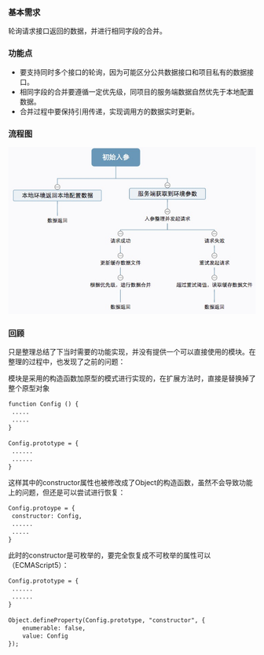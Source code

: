 ### 基本需求

轮询请求接口返回的数据，并进行相同字段的合并。

### 功能点

* 要支持同时多个接口的轮询，因为可能区分公共数据接口和项目私有的数据接口。
* 相同字段的合并要遵循一定优先级，同项目的服务端数据自然优先于本地配置数据。
* 合并过程中要保持引用传递，实现调用方的数据实时更新。

### 流程图

![](./doc/img/flow-chart.png)

### 回顾

只是整理总结了下当时需要的功能实现，并没有提供一个可以直接使用的模块。在整理的过程中，也发现了之前的问题：

模块是采用的构造函数加原型的模式进行实现的，在扩展方法时，直接是替换掉了整个原型对象

```
function Config () {
 .....
 .....
}

Config.prototype = {
 ......
 ......
}

```
这样其中的constructor属性也被修改成了Object的构造函数，虽然不会导致功能上的问题，但还是可以尝试进行恢复：

```
Config.protoype = {
 constructor: Config,
 ......
 .....
}
```
此时的constructor是可枚举的，要完全恢复成不可枚举的属性可以（ECMAScript5）：

```
Config.prototype = {
 ......
 ......
}

Object.defineProperty(Config.prototype, "constructor", {
    enumerable: false,
    value: Config
});
```